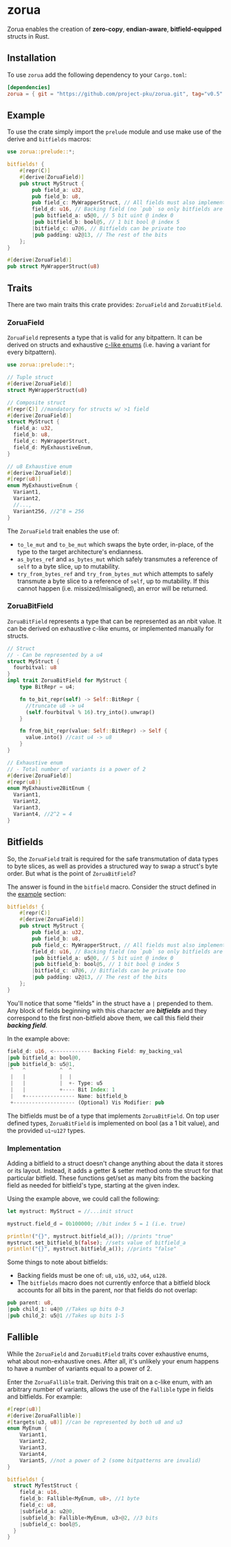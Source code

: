 # zorua
Zorua enables the creation of **zero-copy**, **endian-aware**, **bitfield-equipped** structs in Rust.

## Installation
To use `zorua` add the following dependency to your `Cargo.toml`:

```toml
[dependencies]
zorua = { git = "https://github.com/project-pku/zorua.git", tag="v0.5" }
```

## Example
To use the crate simply import the `prelude` module and use make use of the derive and `bitfields` macros:

```rust
use zorua::prelude::*;

bitfields! {
    #[repr(C)]
    #[derive(ZoruaField)]
    pub struct MyStruct {
        pub field_a: u32,
        pub field_b: u8,
        pub field_c: MyWrapperStruct, // All fields must also implement ZoruaField
        field_d: u16, // Backing field (no `pub` so only bitfields are exposed)
        |pub bitfield_a: u5@0, // 5 bit uint @ index 0
        |pub bitfield_b: bool@5, // 1 bit bool @ index 5
        |bitfield_c: u7@6, // Bitfields can be private too
        |pub padding: u2@13, // The rest of the bits
    };
}

#[derive(ZoruaField)]
pub struct MyWrapperStruct(u8)
```

## Traits
There are two main traits this crate provides: `ZoruaField` and `ZoruaBitField`.

### ZoruaField
`ZoruaField` represents a type that is valid for any bitpattern. It can be derived on structs and exhaustive [c-like enums](https://doc.rust-lang.org/rust-by-example/custom_types/enum/c_like.html) (i.e. having a variant for every bitpattern).

```rust
use zorua::prelude::*;

// Tuple struct
#[derive(ZoruaField)]
struct MyWrapperStruct(u8)

// Composite struct
#[repr(C)] //mandatory for structs w/ >1 field
#[derive(ZoruaField)]
struct MyStruct {
  field_a: u32,
  field_b: u8,
  field_c: MyWrapperStruct,
  field_d: MyExhaustiveEnum,
}

// u8 Exhaustive enum
#[derive(ZoruaField)]
#[repr(u8)]
enum MyExhaustiveEnum {
  Variant1,
  Variant2,
  //...,
  Variant256, //2^8 = 256
}
```

The `ZoruaField` trait enables the use of:
- `to_le_mut` and `to_be_mut` which swaps the byte order, in-place, of the type to the target architecture's endianness.
- `as_bytes_ref` and `as_bytes_mut` which safely transmutes a reference of `self` to a byte slice, up to mutability.
- `try_from_bytes_ref` and `try_from_bytes_mut` which attempts to safely transmute a byte slice to a reference of `self`, up to mutability. If this cannot happen (i.e. missized/misaligned), an error will be returned.

### ZoruaBitField
`ZoruaBitField` represents a type that can be represented as an *n*bit value. It can be derived on exhaustive c-like enums, or implemented manually for structs.

```rust
// Struct
// - Can be represented by a u4
struct MyStruct {
  fourbitval: u8
}
impl trait ZoruaBitField for MyStruct {
    type BitRepr = u4;

    fn to_bit_repr(self) -> Self::BitRepr {
      //truncate u8 -> u4
      (self.fourbitval % 16).try_into().unwrap()
    }

    fn from_bit_repr(value: Self::BitRepr) -> Self {
      value.into() //cast u4 -> u8
    }
}

// Exhaustive enum
// - Total number of variants is a power of 2
#[derive(ZoruaField)]
#[repr(u8)]
enum MyExhaustive2BitEnum {
  Variant1,
  Variant2,
  Variant3,
  Variant4, //2^2 = 4
}
```

## Bitfields
So, the `ZoruaField` trait is required for the safe transmutation of data types to byte slices, as well as provides a structured way to swap a struct's byte order. But what is the point of `ZoruaBitField`?

The answer is found in the `bitfield` macro. Consider the struct defined in the [example](#example) section:

```rust
bitfields! {
    #[repr(C)]
    #[derive(ZoruaField)]
    pub struct MyStruct {
        pub field_a: u32,
        pub field_b: u8,
        pub field_c: MyWrapperStruct, // All fields must also implement ZoruaField
        field_d: u16, // Backing field (no `pub` so only bitfields are exposed)
        |pub bitfield_a: u5@0, // 5 bit uint @ index 0
        |pub bitfield_b: bool@5, // 1 bit bool @ index 5
        |bitfield_c: u7@6, // Bitfields can be private too
        |pub padding: u2@13, // The rest of the bits
    };
}
```

You'll notice that some "fields" in the struct have a `|` prepended to them. Any block of fields beginning with this character are ***bitfields*** and they correspond to the first non-bitfield above them, we call this field their ***backing field***.

In the example above:

```rust
field_d: u16, <------------ Backing Field: my_backing_val
|pub bitfield_a: bool@0,
|pub bitfield_b: u5@1,
 ^   ^           ^  ^
 |   |           |  |
 |   |           |  +- Type: u5
 |   |           +---- Bit Index: 1
 |   +---------------- Name: bitfield_b
 +-------------------- (Optional) Vis Modifier: pub
```

The bitfields must be of a type that implements `ZoruaBitField`. On top user defined types, `ZoruaBitField` is implemented on bool (as a 1 bit value), and the provided `u1`-`u127` types.

### Implementation
Adding a bitfield to a struct doesn't change anything about the data it stores or its layout. Instead, it adds a getter & setter method onto the struct for that particular bitfield. These functions get/set as many bits from the backing field as needed for bitfield's type, starting at the given index.

Using the example above, we could call the following:

```rust
let mystruct: MyStruct = //...init struct

mystruct.field_d = 0b100000; //bit index 5 = 1 (i.e. true)

println!("{}", mystruct.bitfield_a()); //prints "true"
mystruct.set_bitfield_b(false); //sets value of bitfield_a
println!("{}", mystruct.bitfield_a()); //prints "false"
```

Some things to note about bitfields:
- Backing fields must be one of: `u8`, `u16`, `u32`, `u64`, `u128`.
- The `bitfields` macro does not currently enforce that a bitfield block accounts for all bits in the parent, nor that fields do not overlap:

```rust
pub parent: u8,
|pub child_1: u4@0 //Takes up bits 0-3
|pub child_2: u5@1 //Takes up bits 1-5
```

## Fallible
While the `ZoruaField` and `ZoruaBitField` traits cover exhaustive enums, what about non-exhaustive ones. After all, it's unlikely your enum happens to have a number of variants equal to a power of 2.

Enter the `ZoruaFallible` trait. Deriving this trait on a c-like enum, with an arbitrary number of variants, allows the use of the `Fallible` type in fields and bitfields. For example:

```rust
#[repr(u8)]
#[derive(ZoruaFallible)]
#[targets(u3, u8)] //can be represented by both u8 and u3
enum MyEnum {
    Variant1,
    Variant2,
    Variant3,
    Variant4,
    Variant5, //not a power of 2 (some bitpatterns are invalid)
}

bitfields! {
  struct MyTestStruct {
    field_a: u16,
    field_b: Fallible<MyEnum, u8>, //1 byte
    field_c: u8,
    |subfield_a: u2@0,
    |subfield_b: Fallible<MyEnum, u3>@2, //3 bits
    |subfield_c: bool@5,
  }
}
```

